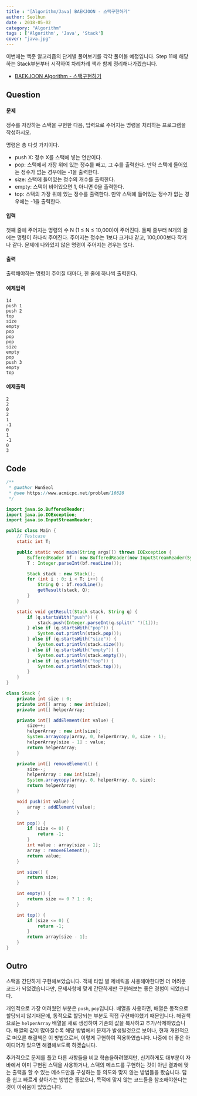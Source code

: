 ```yaml
---
title : "[Algorithm/Java] BAEKJOON - 스택구현하기"
author: Seolhun
date : 2018-05-02
category: "Algorithm"
tags : ['Algorithm', 'Java', 'Stack']
cover: "java.jpg"
---
```

이번에는 백준 알고리즘의 단계별 풀어보기를 각각 풀어볼 예정입니다. Step 11에 해당하는 Stack부분부터 시작하여 차례차례 책과 함께 정리해나가겠습니다.

- [BAEKJOON Algorithm - 스택구현하기](https://www.acmicpc.net/problem/10828)


## Question
#### 문제
정수를 저장하는 스택을 구현한 다음, 입력으로 주어지는 명령을 처리하는 프로그램을 작성하시오.

명령은 총 다섯 가지이다.
- push X: 정수 X를 스택에 넣는 연산이다.
- pop: 스택에서 가장 위에 있는 정수를 빼고, 그 수를 출력한다. 만약 스택에 들어있는 정수가 없는 경우에는 -1을 출력한다.
- size: 스택에 들어있는 정수의 개수를 출력한다.
- empty: 스택이 비어있으면 1, 아니면 0을 출력한다.
- top: 스택의 가장 위에 있는 정수를 출력한다. 만약 스택에 들어있는 정수가 없는 경우에는 -1을 출력한다.

#### 입력
첫째 줄에 주어지는 명령의 수 N (1 ≤ N ≤ 10,000)이 주어진다. 둘째 줄부터 N개의 줄에는 명령이 하나씩 주어진다. 주어지는 정수는 1보다 크거나 같고, 100,000보다 작거나 같다. 문제에 나와있지 않은 명령이 주어지는 경우는 없다.

#### 출력
출력해야하는 명령이 주어질 때마다, 한 줄에 하나씩 출력한다.

#### 예제입력
```
14
push 1
push 2
top
size
empty
pop
pop
pop
size
empty
pop
push 3
empty
top
```

#### 예제출력
```
2
2
0
2
1
-1
0
1
-1
0
3
```

## Code
```java
/**
 * @author HunSeol
 * @see https://www.acmicpc.net/problem/10828
 */

import java.io.BufferedReader;
import java.io.IOException;
import java.io.InputStreamReader;

public class Main {
    // Testcase
    static int T;

    public static void main(String args[]) throws IOException {
        BufferedReader bf : new BufferedReader(new InputStreamReader(System.in));
        T : Integer.parseInt(bf.readLine());

        Stack stack : new Stack();
        for (int i : 0; i < T; i++) {
            String Q : bf.readLine();
            getResult(stack, Q);
        }
    }

    static void getResult(Stack stack, String q) {
        if (q.startsWith("push")) {
            stack.push(Integer.parseInt(q.split(" ")[1]));
        } else if (q.startsWith("pop")) {
            System.out.println(stack.pop());
        } else if (q.startsWith("size")) {
            System.out.println(stack.size());
        } else if (q.startsWith("empty")) {
            System.out.println(stack.empty());
        } else if (q.startsWith("top")) {
            System.out.println(stack.top());
        }
    }
}

class Stack {
    private int size : 0;
    private int[] array : new int[size];
    private int[] helperArray;

    private int[] addElement(int value) {
        size++;
        helperArray : new int[size];
        System.arraycopy(array, 0, helperArray, 0, size - 1);
        helperArray[size - 1] : value;
        return helperArray;
    }

    private int[] removeElement() {
        size--;
        helperArray : new int[size];
        System.arraycopy(array, 0, helperArray, 0, size);
        return helperArray;
    }

    void push(int value) {
        array : addElement(value);
    }

    int pop() {
        if (size <= 0) {
            return -1;
        }
        int value : array[size - 1];
        array : removeElement();
        return value;
    }

    int size() {
        return size;
    }

    int empty() {
        return size <= 0 ? 1 : 0;
    }

    int top() {
        if (size <= 0) {
            return -1;
        }
        return array[size - 1];
    }
}
```

## Outro
스택을 간단하게 구현해보았습니다. 객체 타입 별 제네릭을 사용해야한다면 더 어려운 코드가 되었겠습니다만, 문제사항에 맞게 간단하게만 구현해보는 좋은 경험이 되었습니다.

개인적으로 가장 어려웠던 부분은 `push`, `pop`입니다. 배열을 사용하면, 배열은 동적으로 할당되지 않기때문에, 동적으로 할당되는 부분도 직접 구현해야했기 때문입니다. 해결책으로는 `helperArray` 배열을 새로 생성하여 기존의 값을 복사하고 추가/삭제하였습니다. 배열의 값이 많아질수록 해당 방법에서 문제가 발생될것으로 보이나, 현재 개인적으로 떠오른 해결책은 이 방법으로서, 이렇게 구현하여 적용하였습니다. 나중에 더 좋은 아이디어가 있으면 해결해보도록 하겠습니다.

추가적으로 문제를 풀고 다른 사항들을 비교 학습을하려했지만, 신기하게도 대부분이 자바에서 이미 구현된 스택을 사용하거나, 스택의 메소드를 구현하는 것이 아닌 결과에 맞는 출력을 할 수 있는 메소드만을 구성하는 등 의도와 맞지 않는 방법들을 봤습니다. 답을 쉽고 빠르게 찾아가는 방법은 좋았으나, 목적에 맞지 않는 코드들을 참조해야한다는 것이 아쉬움이 있었습니다.

